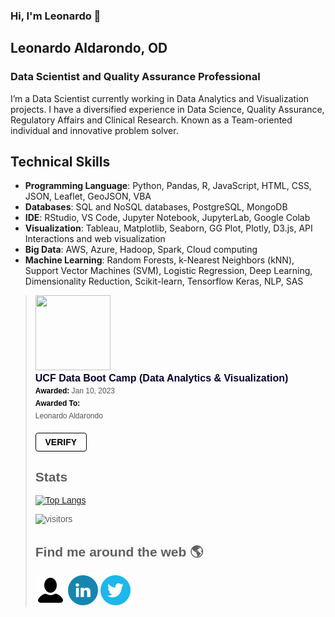 ### Hi, I'm Leonardo 👋

## Leonardo Aldarondo, OD
### Data Scientist and Quality Assurance Professional

I’m a Data Scientist currently working  in Data Analytics and Visualization projects. I have a diversified experience in Data Science, Quality Assurance, Regulatory Affairs and Clinical Research. Known as a Team-oriented individual and innovative problem solver.

## Technical Skills
* **Programming Language**: Python, Pandas, R, JavaScript, HTML, CSS, JSON, Leaflet, GeoJSON, VBA
* **Databases**: SQL and NoSQL databases, PostgreSQL, MongoDB
* **IDE**: RStudio, VS Code, Jupyter Notebook, JupyterLab, Google Colab
* **Visualization**: Tableau, Matplotlib, Seaborn, GG Plot, Plotly, D3.js, API Interactions and web visualization
* **Big Data**: AWS, Azure, Hadoop, Spark, Cloud computing
* **Machine Learning**: Random Forests, k-Nearest Neighbors (kNN), Support Vector Machines (SVM), Logistic Regression, Deep Learning, Dimensionality Reduction, Scikit-learn, Tensorflow Keras, NLP, SAS

<blockquote class="badgr-badge" style="font-family: Helvetica, Roboto, &quot;Segoe UI&quot;, Calibri, sans-serif;"><a href="https://api.badgr.io/public/assertions/-s_sNtQuSCuiLT20q_dQgg?identity__email=leonardo.aldarondo%40gmail.com"><img width="120px" height="120px" src="https://api.badgr.io/public/assertions/-s_sNtQuSCuiLT20q_dQgg/image"></a><p class="badgr-badge-name" style="hyphens: auto; overflow-wrap: break-word; word-wrap: break-word; margin: 0; font-size: 16px; font-weight: 600; font-style: normal; font-stretch: normal; line-height: 1.25; letter-spacing: normal; text-align: left; color: #05012c;">UCF Data Boot Camp (Data Analytics &amp; Visualization)</p><p class="badgr-badge-date" style="margin: 0; font-size: 12px; font-style: normal; font-stretch: normal; line-height: 1.67; letter-spacing: normal; text-align: left; color: #555555;"><strong style="font-size: 12px; font-weight: bold; font-style: normal; font-stretch: normal; line-height: 1.67; letter-spacing: normal; text-align: left; color: #000;">Awarded: </strong>Jan 10, 2023</p><p class="badgr-badge-recipient" style="margin: 0; font-size: 12px; font-style: normal; font-stretch: normal; line-height: 1.67; letter-spacing: normal; text-align: left; color: #555555;"><strong style="font-size: 12px; font-weight: bold; font-style: normal; font-stretch: normal; line-height: 1.67; letter-spacing: normal; text-align: left; color: #000;">Awarded To: </strong><span style="display: block;"> Leonardo Aldarondo</span></p><p style="margin: 16px 0; padding: 0;"><a class="badgr-badge-verify" target="_blank" href="https://badgecheck.io?url=https%3A%2F%2Fapi.badgr.io%2Fpublic%2Fassertions%2F-s_sNtQuSCuiLT20q_dQgg%3Fidentity__email%3Dleonardo.aldarondo%2540gmail.com&amp;identity__email=leonardo.aldarondo%40gmail.com" style="box-sizing: content-box; display: flex; align-items: center; justify-content: center; margin: 0; font-size:14px; font-weight: bold; width: 48px; height: 16px; border-radius: 4px; border: solid 1px black; text-decoration: none; padding: 6px 16px; margin: 16px 0; color: black;">VERIFY</a></p>

## Stats

[![Top Langs](https://github-readme-stats.vercel.app/api/top-langs/?username=l-aldarondo&layout=compact)](https://github.com/anuraghazra/github-readme-stats)
 

![visitors](https://visitor-badge.glitch.me/badge?page_id=l-aldarondo.id&left_color=green&right_color=red)

## Find me around the web :earth_americas:

[![Portfolio](./Logos%20and%20Icons/Other%20Logos/1564534_customer_man_user_account_profile_icon.png)](https://aldarondo.pages.dev/ "Portfolio")
[![LinkedIn](./Logos%20and%20Icons/Other%20Logos/294706_circle_linkedin_icon.png)](https://www.linkedin.com/in/l-aldarondo/ "LinkedIn")
[![Twitter](./Logos%20and%20Icons/Other%20Logos/294709_circle_twitter_icon.png)](https://twitter.com/l_aldarondo "Twiter")


<!-- <p>
  <a href="https://leonardo-aldarondo.pages.dev/" title="Portfolio">
    <img src="https://www.clipartmax.com/png/small/36-368214_social-network-logo-collection-social-media-icons-blue.png" alt="Portfolio" />
  </a>
</p> -->

<!--
**l-aldarondo/l-aldarondo** is a ✨ _special_ ✨ repository because its `README.md` (this file) appears on your GitHub profile.

Here are some ideas to get you started:

- 🔭 I’m currently working on ...
- 🌱 I’m currently learning ...
- 👯 I’m looking to collaborate on ...
- 🤔 I’m looking for help with ...
- 💬 Ask me about ...
- 📫 How to reach me: ...
- 😄 Pronouns: ...
- ⚡ Fun fact: ...
-->

